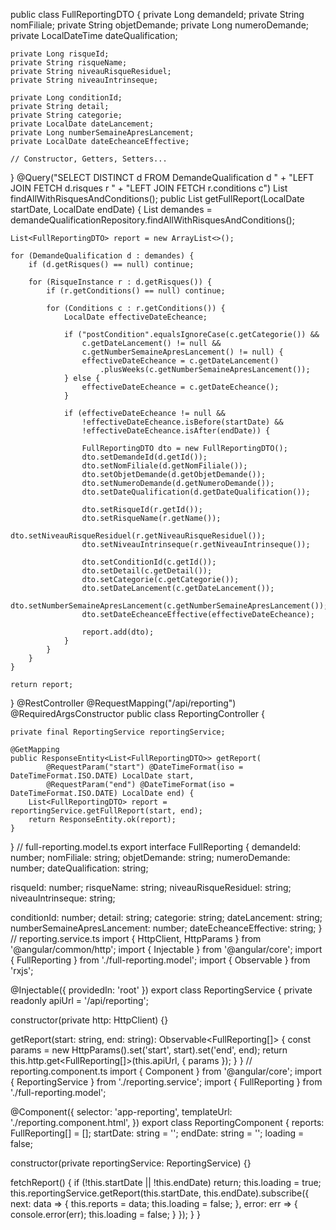 public class FullReportingDTO {
    private Long demandeId;
    private String nomFiliale;
    private String objetDemande;
    private Long numeroDemande;
    private LocalDateTime dateQualification;

    private Long risqueId;
    private String risqueName;
    private String niveauRisqueResiduel;
    private String niveauIntrinseque;

    private Long conditionId;
    private String detail;
    private String categorie;
    private LocalDate dateLancement;
    private Long numberSemaineApresLancement;
    private LocalDate dateEcheanceEffective;

    // Constructor, Getters, Setters...
}
@Query("SELECT DISTINCT d FROM DemandeQualification d " +
       "LEFT JOIN FETCH d.risques r " +
       "LEFT JOIN FETCH r.conditions c")
List<DemandeQualification> findAllWithRisquesAndConditions();
public List<FullReportingDTO> getFullReport(LocalDate startDate, LocalDate endDate) {
    List<DemandeQualification> demandes = demandeQualificationRepository.findAllWithRisquesAndConditions();

    List<FullReportingDTO> report = new ArrayList<>();

    for (DemandeQualification d : demandes) {
        if (d.getRisques() == null) continue;

        for (RisqueInstance r : d.getRisques()) {
            if (r.getConditions() == null) continue;

            for (Conditions c : r.getConditions()) {
                LocalDate effectiveDateEcheance;

                if ("postCondition".equalsIgnoreCase(c.getCategorie()) &&
                    c.getDateLancement() != null &&
                    c.getNumberSemaineApresLancement() != null) {
                    effectiveDateEcheance = c.getDateLancement()
                        .plusWeeks(c.getNumberSemaineApresLancement());
                } else {
                    effectiveDateEcheance = c.getDateEcheance();
                }

                if (effectiveDateEcheance != null &&
                    !effectiveDateEcheance.isBefore(startDate) &&
                    !effectiveDateEcheance.isAfter(endDate)) {

                    FullReportingDTO dto = new FullReportingDTO();
                    dto.setDemandeId(d.getId());
                    dto.setNomFiliale(d.getNomFiliale());
                    dto.setObjetDemande(d.getObjetDemande());
                    dto.setNumeroDemande(d.getNumeroDemande());
                    dto.setDateQualification(d.getDateQualification());

                    dto.setRisqueId(r.getId());
                    dto.setRisqueName(r.getName());
                    dto.setNiveauRisqueResiduel(r.getNiveauRisqueResiduel());
                    dto.setNiveauIntrinseque(r.getNiveauIntrinseque());

                    dto.setConditionId(c.getId());
                    dto.setDetail(c.getDetail());
                    dto.setCategorie(c.getCategorie());
                    dto.setDateLancement(c.getDateLancement());
                    dto.setNumberSemaineApresLancement(c.getNumberSemaineApresLancement());
                    dto.setDateEcheanceEffective(effectiveDateEcheance);

                    report.add(dto);
                }
            }
        }
    }

    return report;
}
@RestController
@RequestMapping("/api/reporting")
@RequiredArgsConstructor
public class ReportingController {

    private final ReportingService reportingService;

    @GetMapping
    public ResponseEntity<List<FullReportingDTO>> getReport(
            @RequestParam("start") @DateTimeFormat(iso = DateTimeFormat.ISO.DATE) LocalDate start,
            @RequestParam("end") @DateTimeFormat(iso = DateTimeFormat.ISO.DATE) LocalDate end) {
        List<FullReportingDTO> report = reportingService.getFullReport(start, end);
        return ResponseEntity.ok(report);
    }
}
// full-reporting.model.ts
export interface FullReporting {
  demandeId: number;
  nomFiliale: string;
  objetDemande: string;
  numeroDemande: number;
  dateQualification: string;

  risqueId: number;
  risqueName: string;
  niveauRisqueResiduel: string;
  niveauIntrinseque: string;

  conditionId: number;
  detail: string;
  categorie: string;
  dateLancement: string;
  numberSemaineApresLancement: number;
  dateEcheanceEffective: string;
}
// reporting.service.ts
import { HttpClient, HttpParams } from '@angular/common/http';
import { Injectable } from '@angular/core';
import { FullReporting } from './full-reporting.model';
import { Observable } from 'rxjs';

@Injectable({ providedIn: 'root' })
export class ReportingService {
  private readonly apiUrl = '/api/reporting';

  constructor(private http: HttpClient) {}

  getReport(start: string, end: string): Observable<FullReporting[]> {
    const params = new HttpParams().set('start', start).set('end', end);
    return this.http.get<FullReporting[]>(this.apiUrl, { params });
  }
}
// reporting.component.ts
import { Component } from '@angular/core';
import { ReportingService } from './reporting.service';
import { FullReporting } from './full-reporting.model';

@Component({
  selector: 'app-reporting',
  templateUrl: './reporting.component.html',
})
export class ReportingComponent {
  reports: FullReporting[] = [];
  startDate: string = '';
  endDate: string = '';
  loading = false;

  constructor(private reportingService: ReportingService) {}

  fetchReport() {
    if (!this.startDate || !this.endDate) return;
    this.loading = true;
    this.reportingService.getReport(this.startDate, this.endDate).subscribe({
      next: data => {
        this.reports = data;
        this.loading = false;
      },
      error: err => {
        console.error(err);
        this.loading = false;
      }
    });
  }
}

